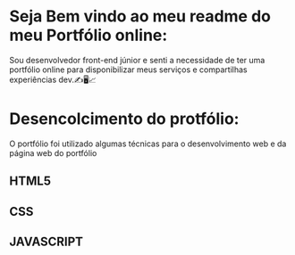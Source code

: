 # Seja Bem vindo ao meu readme do meu Portfólio online:
Sou desenvolvedor front-end júnior e senti a necessidade de ter uma portfólio online para disponibilizar meus serviços e compartilhas experiências dev.✍️🖥️📈
# Desencolcimento do protfólio:
O portfólio foi utilizado algumas técnicas para o desenvolvimento web e da página web do portfólio
## HTML5
## CSS
## JAVASCRIPT
